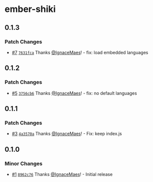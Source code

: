 # ember-shiki

## 0.1.3

### Patch Changes

- [#7](https://github.com/IgnaceMaes/ember-shiki/pull/7) [`7631fca`](https://github.com/IgnaceMaes/ember-shiki/commit/7631fca1132188aa59ba69821cc8f08c4c661c9a) Thanks [@IgnaceMaes](https://github.com/IgnaceMaes)! - fix: load embedded languages

## 0.1.2

### Patch Changes

- [#5](https://github.com/IgnaceMaes/ember-shiki/pull/5) [`3756cb6`](https://github.com/IgnaceMaes/ember-shiki/commit/3756cb65db181dc9848b8ee39a3549d428ed47e2) Thanks [@IgnaceMaes](https://github.com/IgnaceMaes)! - fix: no default languages

## 0.1.1

### Patch Changes

- [#3](https://github.com/IgnaceMaes/ember-shiki/pull/3) [`4a3570a`](https://github.com/IgnaceMaes/ember-shiki/commit/4a3570a79527339bb5aa686174fb5f1d2d2e46b9) Thanks [@IgnaceMaes](https://github.com/IgnaceMaes)! - Fix: keep index.js

## 0.1.0

### Minor Changes

- [#1](https://github.com/IgnaceMaes/ember-shiki/pull/1) [`8962c76`](https://github.com/IgnaceMaes/ember-shiki/commit/8962c764bd76f2ad5e921bf4db44d9c5b6b87ee8) Thanks [@IgnaceMaes](https://github.com/IgnaceMaes)! - Initial release
